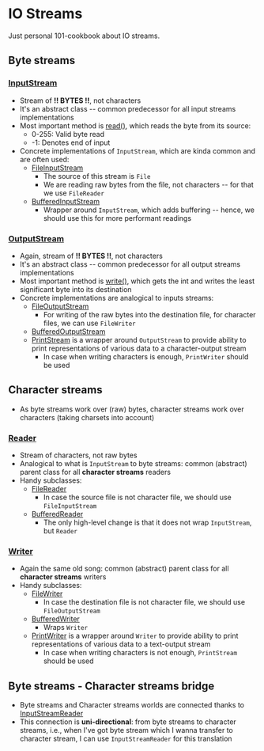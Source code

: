 # IO Streams
Just personal 101-cookbook about IO streams.

## Byte streams

### [InputStream](https://docs.oracle.com/en/java/javase/21/docs/api/java.base/java/io/InputStream.html)
- Stream of **!! BYTES !!**, not characters
- It's an abstract class -- common predecessor for all input streams implementations
- Most important method is [read()](https://docs.oracle.com/en/java/javase/21/docs/api/java.base/java/io/InputStream.html#read()), which reads the byte from its source:
    - 0-255: Valid byte read
    - -1: Denotes end of input
- Concrete implementations of `InputStream`, which are kinda common and are often used:
    - [FileInputStream](https://docs.oracle.com/en/java/javase/21/docs/api/java.base/java/io/FilterInputStream.html)
        - The source of this stream is `File`
        - We are reading raw bytes from the file, not characters -- for that we use `FileReader`
    - [BufferedInputStream](https://docs.oracle.com/en/java/javase/21/docs/api/java.base/java/io/BufferedInputStream.html)
        - Wrapper around `InputStream`, which adds buffering -- hence, we should use this for more performant readings

### [OutputStream](https://docs.oracle.com/en/java/javase/21/docs/api/java.base/java/io/OutputStream.html)
- Again, stream of **!! BYTES !!**, not characters
- It's an abstract class -- common predecessor for all output streams implementations
- Most important method is [write()](https://docs.oracle.com/en/java/javase/21/docs/api/java.base/java/io/OutputStream.html#write(int)), which gets the int and writes the least significant byte into its destination
- Concrete implementations are analogical to inputs streams:
    - [FileOutputStream](https://docs.oracle.com/en/java/javase/21/docs/api/java.base/java/io/FileOutputStream.html)
        - For writing of the raw bytes into the destination file, for character files, we can use `FileWriter`
    - [BufferedOutputStream](https://docs.oracle.com/en/java/javase/21/docs/api/java.base/java/io/BufferedOutputStream.html)
    - [PrintStream](https://docs.oracle.com/en/java/javase/21/docs/api/java.base/java/io/PrintStream.html) is a wrapper around `OutputStream` to provide ability to print representations of various data to a character-output stream
      - In case when writing characters is enough, `PrintWriter` should be used

## Character streams
- As byte streams work over (raw) bytes, character streams work over characters (taking charsets into account)

### [Reader](https://docs.oracle.com/en/java/javase/21/docs/api/java.base/java/io/Reader.html)
- Stream of characters, not raw bytes
- Analogical to what is `InputStream` to byte streams: common (abstract) parent class for all **character streams** readers
- Handy subclasses:
    - [FileReader](https://docs.oracle.com/en/java/javase/21/docs/api/java.base/java/io/FileReader.html)
        - In case the source file is not character file, we should use `FileInputStream`
    - [BufferedReader](https://docs.oracle.com/en/java/javase/21/docs/api/java.base/java/io/BufferedReader.html)
        - The only high-level change is that it does not wrap `InputStream`, but `Reader`

### [Writer](https://docs.oracle.com/en/java/javase/21/docs/api/java.base/java/io/Writer.html)
- Again the same old song: common (abstract) parent class for all **character streams** writers
- Handy subclasses:
    - [FileWriter](https://docs.oracle.com/en/java/javase/21/docs/api/java.base/java/io/FileWriter.html)
        - In case the destination file is not character file, we should use `FileOutputStream`
    - [BufferedWriter](https://docs.oracle.com/en/java/javase/21/docs/api/java.base/java/io/BufferedWriter.html)
        - Wraps `Writer`
    - [PrintWriter](https://docs.oracle.com/en/java/javase/21/docs/api/java.base/java/io/PrintWriter.html) is a wrapper around `Writer` to provide ability to print representations of various data to a text-output stream
        - In case when writing characters is not enough, `PrintStream` should be used

## Byte streams - Character streams bridge
- Byte streams and Character streams worlds are connected thanks to [InputStreamReader](https://docs.oracle.com/en/java/javase/21/docs/api/java.base/java/io/InputStreamReader.html)
- This connection is **uni-directional**: from byte streams to character streams, i.e., when I've got byte stream which I wanna transfer to character stream, I can use `InputStreamReader` for this translation
